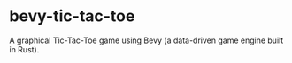 # bevy-tic-tac-toe
A graphical Tic-Tac-Toe game using Bevy (a data-driven game engine built in Rust).
